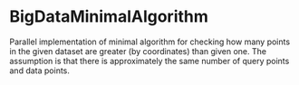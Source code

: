 # BigDataMinimalAlgorithm
Parallel implementation of minimal algorithm for checking how many points in the given dataset are greater (by coordinates) than given one. The assumption is that there is approximately the same number of query points and data points.
